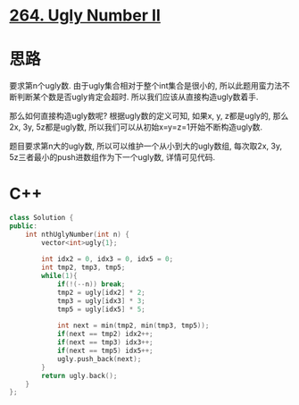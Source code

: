 # [264. Ugly Number II](https://leetcode.com/problems/ugly-number-ii/)
# 思路
要求第n个ugly数. 由于ugly集合相对于整个int集合是很小的, 所以此题用蛮力法不断判断某个数是否ugly肯定会超时. 所以我们应该从直接构造ugly数着手.

那么如何直接构造ugly数呢? 根据ugly数的定义可知, 如果x, y, z都是ugly的, 那么2x, 3y, 5z都是ugly数, 所以我们可以从初始x=y=z=1开始不断构造ugly数.

题目要求第n大的ugly数, 所以可以维护一个从小到大的ugly数组, 每次取2x, 3y, 5z三者最小的push进数组作为下一个ugly数, 详情可见代码. 

# C++
``` C++
class Solution {
public:
    int nthUglyNumber(int n) {
        vector<int>ugly{1};
        
        int idx2 = 0, idx3 = 0, idx5 = 0;
        int tmp2, tmp3, tmp5;
        while(1){
            if(!(--n)) break; 
            tmp2 = ugly[idx2] * 2;
            tmp3 = ugly[idx3] * 3;
            tmp5 = ugly[idx5] * 5;
            
            int next = min(tmp2, min(tmp3, tmp5));
            if(next == tmp2) idx2++;
            if(next == tmp3) idx3++;
            if(next == tmp5) idx5++;
            ugly.push_back(next);
        }
        return ugly.back();
    }
};
```
